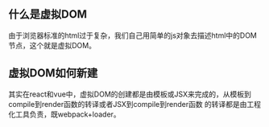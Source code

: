 ## 什么是虚拟DOM

由于浏览器标准的html过于复杂，我们自己用简单的js对象去描述html中的DOM节点，这个就是虚拟DOM。


## 虚拟DOM如何新建

其实在react和vue中，虚拟DOM的创建都是由模板或JSX来完成的，从模板到compile到render函数的转译或者JSX到compile到render函数
的转译都是由工程化工具负责，既webpack+loader。 